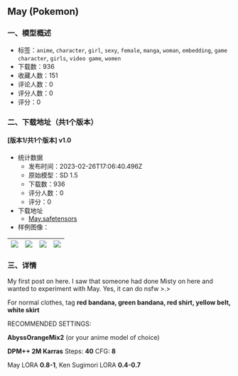 ## May (Pokemon)
### 一、模型概述

- 标签：`anime`, `character`, `girl`, `sexy`, `female`, `manga`, `woman`, `embedding`, `game character`, `girls`, `video game`, `women`
- 下载数：936
- 收藏人数：151
- 评论人数：0
- 评分人数：0
- 评分：0

### 二、下载地址（共1个版本）

#### [版本1/共1个版本] v1.0

- 统计数据
  - 发布时间：2023-02-26T17:06:40.496Z
  - 原始模型：SD 1.5
  - 下载数：936
  - 评分人数：0
  - 评分：0
- 下载地址
  - [May.safetensors](https://civitai.com/api/download/models/10265)
- 样例图像：

| <img src="https://image.civitai.com/xG1nkqKTMzGDvpLrqFT7WA/7663459c-4449-4f87-be3c-5fff28950700/width=450/158696.jpeg" /> | <img src="https://image.civitai.com/xG1nkqKTMzGDvpLrqFT7WA/4c6d006e-bb55-409a-e99c-d5a0786a6e00/width=450/137941.jpeg" /> | <img src="https://image.civitai.com/xG1nkqKTMzGDvpLrqFT7WA/fb2ab382-3037-4a2a-eb43-9777ac6ac200/width=450/137945.jpeg" /> | <img src="https://image.civitai.com/xG1nkqKTMzGDvpLrqFT7WA/a444e392-51fa-4201-b49b-bf1582cccc00/width=450/137944.jpeg" /> |
| ---- | ---- | ---- | ---- |


### 三、详情
<p>My first post on here. I saw that someone had done Misty on here and wanted to experiment with May. Yes, it can do nsfw &gt;.&gt;</p><p></p><p>For normal clothes, tag <strong>red bandana, green bandana, red shirt, yellow belt, white skirt</strong></p><p></p><p>RECOMMENDED SETTINGS:</p><p><strong>AbyssOrangeMix2</strong> (or your anime model of choice)</p><p><strong>DPM++ 2M Karras</strong> Steps: <strong>40</strong> CFG: <strong>8</strong></p><p>May LORA <strong>0.8-1</strong>, Ken Sugimori LORA <strong>0.4-0.7</strong></p>